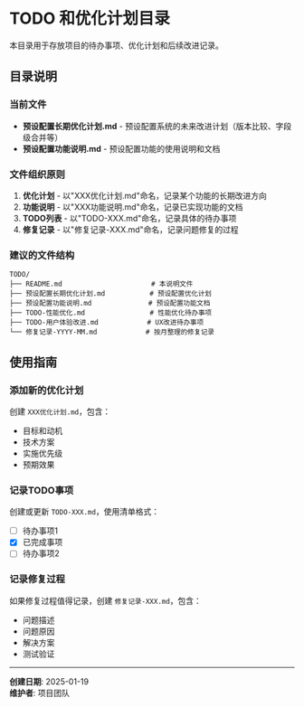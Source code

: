 # TODO 和优化计划目录

本目录用于存放项目的待办事项、优化计划和后续改进记录。

## 目录说明

### 当前文件
- **预设配置长期优化计划.md** - 预设配置系统的未来改进计划（版本比较、字段级合并等）
- **预设配置功能说明.md** - 预设配置功能的使用说明和文档

### 文件组织原则

1. **优化计划** - 以"XXX优化计划.md"命名，记录某个功能的长期改进方向
2. **功能说明** - 以"XXX功能说明.md"命名，记录已实现功能的文档
3. **TODO列表** - 以"TODO-XXX.md"命名，记录具体的待办事项
4. **修复记录** - 以"修复记录-XXX.md"命名，记录问题修复的过程

### 建议的文件结构
```
TODO/
├── README.md                      # 本说明文件
├── 预设配置长期优化计划.md           # 预设配置优化计划
├── 预设配置功能说明.md              # 预设配置功能文档
├── TODO-性能优化.md                # 性能优化待办事项
├── TODO-用户体验改进.md            # UX改进待办事项
└── 修复记录-YYYY-MM.md            # 按月整理的修复记录
```

## 使用指南

### 添加新的优化计划
创建 `XXX优化计划.md`，包含：
- 目标和动机
- 技术方案
- 实施优先级
- 预期效果

### 记录TODO事项
创建或更新 `TODO-XXX.md`，使用清单格式：
- [ ] 待办事项1
- [x] 已完成事项
- [ ] 待办事项2

### 记录修复过程
如果修复过程值得记录，创建 `修复记录-XXX.md`，包含：
- 问题描述
- 问题原因
- 解决方案
- 测试验证

---

**创建日期**: 2025-01-19  
**维护者**: 项目团队


